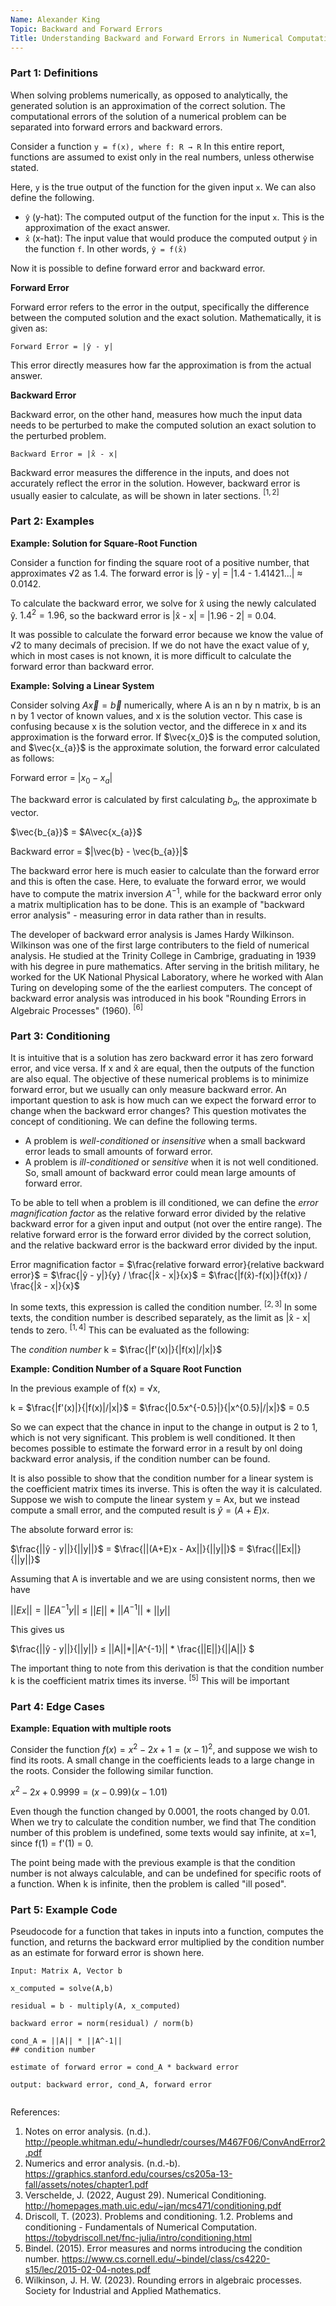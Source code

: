 ```yaml
---
Name: Alexander King
Topic: Backward and Forward Errors
Title: Understanding Backward and Forward Errors in Numerical Computations
---
```

### Part 1: Definitions
When solving problems numerically, as opposed to analytically, the generated solution is an approximation of the correct solution. The computational errors of the solution of a numerical problem can be separated into forward errors and backward errors. 

Consider a function `y = f(x), where f: R → R` In this entire report, functions are assumed to exist only in the real numbers, unless otherwise stated. 

Here, `y` is the true output of the function for the given input `x`. We can also define the following. 
- `ŷ` (y-hat): The computed output of the function for the input `x`. This is the approximation of the exact answer. 
- `x̂` (x-hat): The input value that would produce the computed output `ŷ` in the function `f`. In other words, `ŷ = f(x̂)`

Now it is possible to define forward error and backward error. 



**Forward Error**

Forward error refers to the error in the output, specifically the difference between the computed solution and the exact solution. Mathematically, it is given as:
```
Forward Error = |ŷ - y|
```
This error directly measures how far the approximation is from the actual answer. 

**Backward Error**

Backward error, on the other hand, measures how much the input data needs to be perturbed to make the computed solution an exact solution to the perturbed problem. 
```
Backward Error = |x̂ - x|
```
Backward error measures the difference in the inputs, and does not accurately reflect the error in the solution. However, backward error is usually easier to calculate, as will be shown in later sections. $^{[1, 2]}$

### Part 2: Examples

**Example: Solution for Square-Root Function**

Consider a function for finding the square root of a positive number, that approximates √2 as 1.4. The forward error is |ŷ - y| = |1.4 - 1.41421...| ≈ 0.0142.           

To calculate the backward error, we solve for x̂ using the newly calculated ŷ. $1.4^2 = 1.96$, so the backward error is |x̂ - x| = |1.96 - 2| = 0.04. 

It was possible to calculate the forward error because we know the value of √2 to many decimals of precision. If we do not have the exact value of y, which in most cases is not known, it is more difficult to calculate the forward error than backward error. 

**Example: Solving a Linear System**

Consider solving $A\vec{x} = \vec{b}$ numerically, where A is an n by n matrix, b is an n by 1 vector of known values, and x is the solution vector. This case is confusing because x is the solution vector, and the differece in x and its approximation is the forward error. If $\vec{x_0}$ is the computed solution, and $\vec{x_{a}}$ is the approximate solution, the forward error calculated as follows:

Forward error = $|x_0 - x_{a}|$

The backward error is calculated by first calculating $b_a$, the approximate b vector. 

$\vec{b_{a}}$ = $A\vec{x_{a}}$ 

Backward error = $|\vec{b} - \vec{b_{a}}|$

The backward error here is much easier to calculate than the forward error and this is often the case. Here, to evaluate the forward error, we would have to compute the matrix inversion $A^{-1}$, while for the backward error only a matrix multiplication has to be done. This is an example of "backward error analysis" - measuring error in data rather than in results. 

The developer of backward error analysis is James Hardy Wilkinson. Wilkinson was one of the first large contributers to the field of numerical analysis. He studied at the Trinity College in Cambrige, graduating in 1939 with his degree in pure mathematics. After serving in the british military, he worked for the UK National Physical Laboratory, where he worked with Alan Turing on developing some of the the earliest computers. The concept of backward error analysis was introduced in his book "Rounding Errors in Algebraic Processes" (1960). $^{[6]}$


### Part 3: Conditioning 
It is intuitive that is a solution has zero backward error it has zero forward error, and vice versa. If x and x̂ are equal, then the outputs of the function are also equal. The objective of these numerical problems is to minimize forward error, but we usually can only measure backward error. An important question to ask is how much can we expect the forward error to change when the backward error changes? 
This question motivates the concept of conditioning. We can define the following terms. 

 - A problem is *well-conditioned* or *insensitive* when a small backward error leads to small amounts of forward error.
 - A problem is *ill-conditioned* or *sensitive* when it is not well conditioned. So, small amount of backward error could mean large amounts of forward error.
   
To be able to tell when a problem is ill conditioned, we can define the *error magnification factor* as the relative forward error divided by the relative backward error for a given input and output (not over the entire range). The relative forward error is the forward error divided by the correct solution, and the relative backward error is the backward error divided by the input. 


Error magnification factor = $\frac{relative forward error}{relative backward error}$ = 
$\frac{|ŷ - y|}{y} / \frac{|x̂ - x|}{x}$ = $\frac{|f(x̂)-f(x)|}{f(x)} / \frac{|x̂ - x|}{x}$

In some texts, this expression is called the condition number. $^{[2,3]}$ In some texts, the condition number is described separately, as the limit as |x̂ - x| tends to zero. $^{[1,4]}$ This can be evaluated as the following: 

The *condition number* k = $\frac{|f'(x)|}{|f(x)|/|x|}$


**Example: Condition Number of a Square Root Function**

In the previous example of f(x) = √x, 

k = $\frac{|f'(x)|}{|f(x)|/|x|}$ = $\frac{|0.5x^{-0.5}|}{|x^{0.5}|/|x|}$ = 0.5

So we can expect that the chance in input to the change in output is 2 to 1, which is not very significant. This problem is well conditioned. It then becomes possible to estimate the forward error in a result by onl doing backward error analysis, if the condition number can be found. 

It is also possible to show that the condition number for a linear system is the coefficient matrix times its inverse. This is often the way it is calculated. 
Suppose we wish to compute the linear system y = Ax, but we instead compute a small error, and the computed result is $ŷ = (A+E)x$. 

The absolute forward error is:

$\frac{||ŷ - y||}{||y||}$ = $\frac{||(A+E)x - Ax||}{||y||}$ = $\frac{||Ex||}{||y||}$

Assuming that A is invertable and we are using consistent norms, then we have

$||Ex|| = ||EA^{-1}y||$  ≤ $||E||$ $*$ $||A^{-1}||$ * $||y||$

This gives us 

$\frac{||ŷ - y||}{||y||}   ≤   ||A||*||A^{-1}|| * \frac{||E||}{||A||}  $

The important thing to note from this derivation is that the condition number k is the coefficient matrix times its inverse. $^{[5]}$ This will be important 

### Part 4: Edge Cases

**Example: Equation with multiple roots**

Consider the function $f(x) = x^2-2x+1 = (x-1)^2$, and suppose we wish to find its roots. 
A small change in the coefficients leads to a large change in the roots. Consider the following similar function. 

$x^2-2x+0.9999 = (x-0.99)(x-1.01)$

Even though the function changed by 0.0001, the roots changed by 0.01. 
When we try to calculate the condition number, we find that 
The condition number of this problem is undefined, some texts would say infinite, at x=1, since
 f(1) = f'(1) = 0. 

 The point being made with the previous example is that the condition number is not always calculable, and can be undefined for specific roots of a function. When k is infinite, then the problem is called "ill posed". 

 ### Part 5: Example Code

Pseudocode for a function that takes in inputs into a function, computes the function, and returns the backward error multiplied by the condition number as an estimate for forward error is shown here.


```
Input: Matrix A, Vector b

x_computed = solve(A,b)

residual = b - multiply(A, x_computed)

backward error = norm(residual) / norm(b)

cond_A = ||A|| * ||A^-1||                                                   ## condition number

estimate of forward error = cond_A * backward error

output: backward error, cond_A, forward error 


```


References:
1. Notes on error analysis. (n.d.). http://people.whitman.edu/~hundledr/courses/M467F06/ConvAndError2.pdf
2. Numerics and error analysis. (n.d.-b). https://graphics.stanford.edu/courses/cs205a-13-fall/assets/notes/chapter1.pdf
3. Verschelde, J. (2022, August 29). Numerical Conditioning. http://homepages.math.uic.edu/~jan/mcs471/conditioning.pdf
4. Driscoll, T. (2023). Problems and conditioning. 1.2. Problems and conditioning - Fundamentals of Numerical Computation. https://tobydriscoll.net/fnc-julia/intro/conditioning.html
5. Bindel. (2015). Error measures and norms introducing the condition number. https://www.cs.cornell.edu/~bindel/class/cs4220-s15/lec/2015-02-04-notes.pdf
6. Wilkinson, J. H. W. (2023). Rounding errors in algebraic processes. Society for Industrial and Applied Mathematics. 




